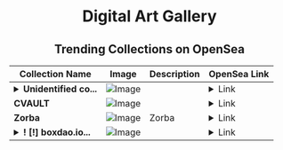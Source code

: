 <div align="center">

# Digital Art Gallery

## Trending Collections on OpenSea

| Collection Name                       | Image                                                                                     | Description                       | OpenSea Link                                                                                          |
|---------------------------------------|-------------------------------------------------------------------------------------------|-----------------------------------|--------------------------------------------------------------------------------------------------------|
| **<details><summary>Unidentified co...</summary>Unidentified contract 250552bc-122f-47ed-873d-d03cb3e8e749</details>** | ![Image](https://raw.seadn.io/files/81f8c7800f6a8a6b7719fefa17478978.svg?w=200&auto=format) |  | <details><summary>Link</summary>[Unidentified contract 250552bc-122f-47ed-873d-d03cb3e8e749](https://opensea.io/collection/unidentified-contract-250552bc-122f-47ed-873d-d03c)</details> |
| **CVAULT** | ![Image](https://raw.seadn.io/files/bfeded11deda6208ca816dbb2cabd7c3.svg?w=200&auto=format) |  | <details><summary>Link</summary>[CVAULT](https://opensea.io/collection/cvault-1)</details> |
| **Zorba** | ![Image](https://i.seadn.io/s/raw/files/7b4bfb9158d4f2442e911ef6bc094b58.jpg?w=500&auto=format?w=200&auto=format) | Zorba | <details><summary>Link</summary>[Zorba](https://opensea.io/collection/zorba-29)</details> |
| **<details><summary>! [!] boxdao.io...</summary>! [!] boxdao.io #3</details>** | ![Image](https://i.seadn.io/s/raw/files/f8a86aa90a2cee21c4eb5a03af9d21a8.png?w=500&auto=format?w=200&auto=format) |  | <details><summary>Link</summary>[! [!] boxdao.io #3](https://opensea.io/collection/boxdao-io-3)</details> |

</div>